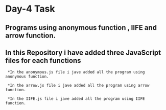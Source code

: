 # Day-4 Task

## Programs using anonymous function , IIFE and arrow function.

## In this Repository i have added three JavaScript files for each functions 
```
 *In the anonymous.js file i jave added all the program using anonymous function.

 *In the arrow.js file i jave added all the program using arrow function.

 *In the IIFE.js file i jave added all the program using IIFE function.
```

